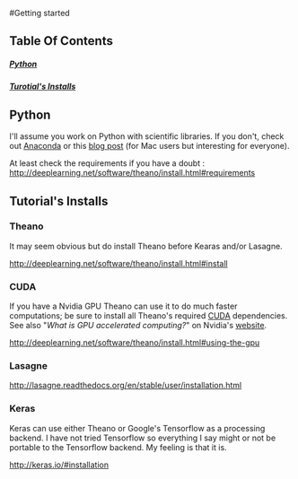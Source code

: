 #Getting started

Table Of Contents
---
##### [Python](#python)  
##### [Turotial's Installs](#tutorials-installs)  

## Python

I'll assume you work on Python with scientific libraries. If you don't, check out  [Anaconda](https://www.continuum.io/downloads) or this [blog post](https://joernhees.de/blog/2014/02/25/scientific-python-on-mac-os-x-10-9-with-homebrew/) (for Mac users but interesting for everyone).

At least check the requirements if you have a doubt : <http://deeplearning.net/software/theano/install.html#requirements>

## Tutorial's Installs


### Theano
It may seem obvious but do install Theano before Kearas and/or Lasagne.

<http://deeplearning.net/software/theano/install.html#install>

### CUDA
If you have a Nvidia GPU Theano can use it to do much faster computations; be sure to install all Theano's required [CUDA](http://www.nvidia.fr/object/cuda-parallel-computing-fr.html) dependencies. See also "*What is GPU accelerated computing?*" on Nvidia's [website](http://www.nvidia.com/object/what-is-gpu-computing.html).

<http://deeplearning.net/software/theano/install.html#using-the-gpu>


### Lasagne
<http://lasagne.readthedocs.org/en/stable/user/installation.html>

### Keras
Keras can use either Theano or Google's Tensorflow as a processing backend. I have not tried Tensorflow so everything I say might or not be portable to the Tensorflow backend. My feeling is that it is. 

<http://keras.io/#installation>  

